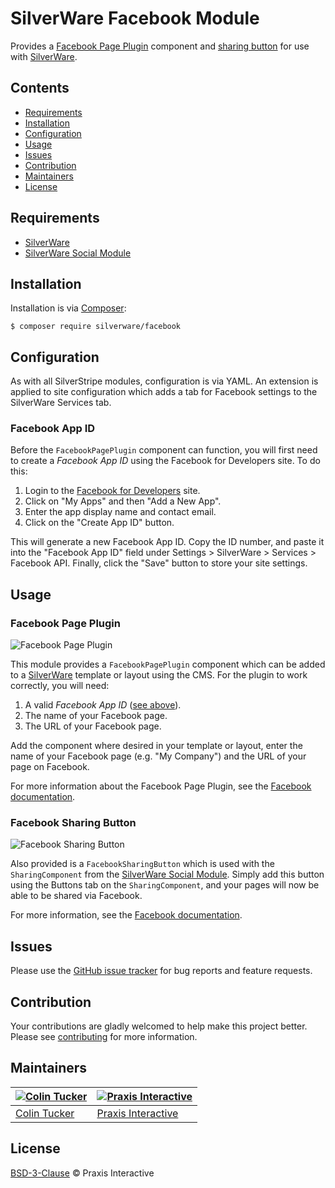 # SilverWare Facebook Module

Provides a [Facebook Page Plugin][fbpageplugin] component and
[sharing button][fbsharebutton] for use with [SilverWare][silverware].

## Contents

- [Requirements](#requirements)
- [Installation](#installation)
- [Configuration](#configuration)
- [Usage](#usage)
- [Issues](#issues)
- [Contribution](#contribution)
- [Maintainers](#maintainers)
- [License](#license)

## Requirements

- [SilverWare][silverware]
- [SilverWare Social Module][silverware-social]

## Installation

Installation is via [Composer][composer]:

```
$ composer require silverware/facebook
```

## Configuration

As with all SilverStripe modules, configuration is via YAML.  An extension is applied to site configuration which
adds a tab for Facebook settings to the SilverWare Services tab.

### Facebook App ID

Before the `FacebookPagePlugin` component can function, you will first need to create a *Facebook App ID* using
the Facebook for Developers site. To do this:

1. Login to the [Facebook for Developers][fbdevelopers] site.
2. Click on "My Apps" and then "Add a New App".
3. Enter the app display name and contact email.
4. Click on the "Create App ID" button.

This will generate a new Facebook App ID. Copy the ID number, and paste it into
the "Facebook App ID" field under Settings > SilverWare > Services > Facebook API.
Finally, click the "Save" button to store your site settings.

## Usage

### Facebook Page Plugin

![Facebook Page Plugin](http://i.imgur.com/EL6rdgR.png)

This module provides a `FacebookPagePlugin` component which can be added to a [SilverWare][silverware]
template or layout using the CMS. For the plugin to work correctly, you will need:

1. A valid *Facebook App ID* ([see above](#configuration)).
2. The name of your Facebook page.
3. The URL of your Facebook page.

Add the component where desired in your template or layout, enter the name of your
Facebook page (e.g. "My Company") and the URL of your page on Facebook.

For more information about the Facebook Page Plugin, see the [Facebook documentation][fbpageplugin].

### Facebook Sharing Button

![Facebook Sharing Button](http://i.imgur.com/0Nf9HMt.png)

Also provided is a `FacebookSharingButton` which is used with the `SharingComponent`
from the [SilverWare Social Module][silverware-social]. Simply add this button using
the Buttons tab on the `SharingComponent`, and your pages will now
be able to be shared via Facebook.

For more information, see the [Facebook documentation][fbsharebutton].

## Issues

Please use the [GitHub issue tracker][issues] for bug reports and feature requests.

## Contribution

Your contributions are gladly welcomed to help make this project better.
Please see [contributing](CONTRIBUTING.md) for more information.

## Maintainers

[![Colin Tucker](https://avatars3.githubusercontent.com/u/1853705?s=144)](https://github.com/colintucker) | [![Praxis Interactive](https://avatars2.githubusercontent.com/u/1782612?s=144)](http://www.praxis.net.au)
---|---
[Colin Tucker](https://github.com/colintucker) | [Praxis Interactive](http://www.praxis.net.au)

## License

[BSD-3-Clause](LICENSE.md) &copy; Praxis Interactive

[composer]: https://getcomposer.org
[fbpageplugin]: https://developers.facebook.com/docs/plugins/page-plugin
[fbsharebutton]: https://developers.facebook.com/docs/plugins/share-button
[fbdevelopers]: https://developers.facebook.com
[silverware]: https://github.com/praxisnetau/silverware
[silverware-social]: https://github.com/praxisnetau/silverware-social
[issues]: https://github.com/praxisnetau/silverware-facebook/issues
